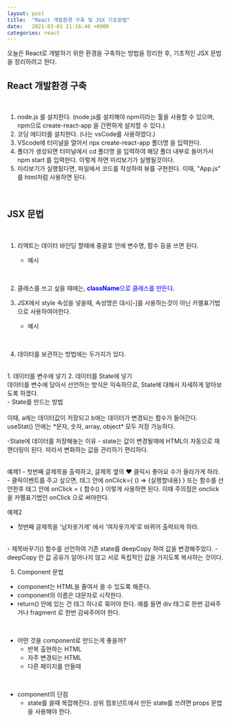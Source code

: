 ```yaml
---
layout: post
title:  "React 개발환경 구축 및 JSX 기초문법"
date:   2021-03-01 21:16:46 +0900
categories: react
---
```


오늘은 React로 개발하기 위한 환경을 구축하는 방법을 정리한 후, 기초적인 JSX 문법을 정리하려고 한다.


## React 개발환경 구축

<br>

1. node.js 를 설치한다. (node.js를 설치해야 npm이라는 툴을 사용할 수 있으며, npm으로 create-react-app 을 간편하게 설치할 수 있다.)
2. 코딩 에디터를 설치한다. (나는 vsCode를 사용하였다.) 
3. VScode에 터미널을 열어서 <span style="color:#ffffff, background-color:#000000">npx create-react-app 폴더명</span> 을 입력한다.  
4. 폴더가 생성되면 터미널에서 <span style="color:#ffffff, background-color:#000000">cd 폴더명</span> 을 입력하여 해당 폴더 내부로 들어가서 <span style="color:#ffffff, background-color:#000000">npm start</span> 를 입력한다. 이렇게 하면 미리보기가 실행될것이다.
5. 미리보기가 실행됬다면, 파일에서 코드를 작성하여 뷰를 구현한다. 이때, "App.js" 를 html처럼 사용하면 된다.

<br>

## JSX 문법

<br>

1. 리액트는 데이터 바인딩 할때에 중괄호 안에 변수명, 함수 등을 쓰면 된다. 

    - 예시
    <script src="https://gist.github.com/jkim68888/7cf536828640ba638f5e1ce388ac1ff5.js"></script>

<br>

2. 클래스를 쓰고 싶을 때에는, <span style="color:blue">__className__<span>으로 클래스를 만든다. 

3. JSX에서 style 속성을 넣을때, 속성명은 대시[-]를 사용하는것이 아닌 카멜표기법으로 사용하여야한다.

    - 예시
    <script src="https://gist.github.com/jkim68888/316da9f0b944551ae23b92c30ca4730b.js"></script>

<br>
  
4. 데이터를 보관하는 방법에는 두가지가 있다.
<br>
    1. 데이터를 변수에 넣기
    2. 데이터를 State에 넣기
<br>
데이터를 변수에 담아서 선언하는 방식은 익숙하므로, State에 대해서 자세하게 알아보도록 하겠다.
<br>
- State를 만드는 방법
<br>
<script src="https://gist.github.com/jkim68888/0545eef5b96e0d3a0f2e3ed14541192b.js"></script>
<br>
이때, a에는 데이터값이 저장되고 b에는 데이터가 변경되는 함수가 들어간다.
<br>
useStat() 안에는 *문자, 숫자, array, object* 모두 저장 가능하다. 
<br>

-State에 데이터를 저장해놓는 이유
    - state는 값이 변경될때에 HTML이 자동으로 재랜더링이 된다. 따라서 변화하는 값을 관리하기 편리하다.

<br>
예제1
- 첫번째 글제목을 출력하고, 글제목 옆의 ❤ 클릭시 좋아요 수가 올라가게 하라.
<script src="https://gist.github.com/jkim68888/7e9b64140b1c9d025e4603c03a713383.js"></script>
<br>
- 클릭이벤트를 주고 싶으면, 태그 안에 <span style="color:#ffffff, background-color:#000000">onClick={ () => {실행할내용} }</span> 또는 함수를 선언한후 태그 안에 <span style="color:#ffffff, background-color:#000000">onClick = { 함수() }</span> 이렇게 사용하면 된다. 이때 주의점은 onclick 을 카멜표기법인 onClick 으로 써야한다.  

<br>

예제2
- 첫번째 글제목을 '남자옷가게' 에서 '여자옷가게'로 바뀌어 출력되게 하라. 
<script src="https://gist.github.com/jkim68888/e5305cbf846b10da12b9d7de8122dd7f.js"></script>
<br>
- 제목바꾸기() 함수를 선언하여 기존 state를 deepCopy 하여 값을 변경해주었다.
- deepCopy 란 값 공유가 일어나지 않고 서로 독립적인 값을 가지도록 복사하는 것이다. 


5. Component 문법

- component는 HTML을 줄여서 쓸 수 있도록 해준다. 
- component의 이름은 대문자로 시작한다.
- return() 안에 있는 건 태그 하나로 묶어야 한다. 예를 들면 div 태그로 한번 감싸주거나 fragment 로 한번 감싸주어야 한다.
<br>

- 어떤 것을 component로 만드는게 좋을까?
    - 반복 출현하는 HTML
    - 자주 변경되는 HTML
    - 다른 페이지를 만들때
<br>

- component의 단점
    - state를 쓸때 복잡해진다. 상위 컴포넌트에서 만든 state를 쓰려면 props 문법을 사용해야 한다.